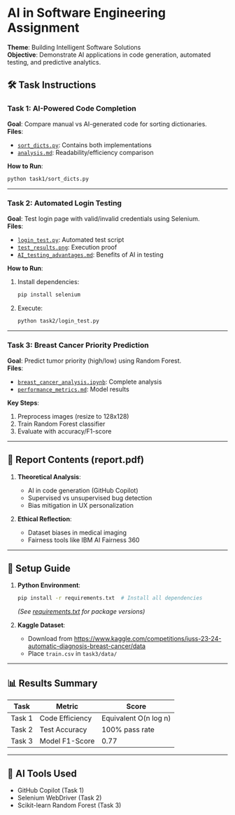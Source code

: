 
# AI in Software Engineering Assignment

**Theme**: Building Intelligent Software Solutions  
**Objective**: Demonstrate AI applications in code generation, automated testing, and predictive analytics.

## 🛠️ Task Instructions

### Task 1: AI-Powered Code Completion
**Goal**: Compare manual vs AI-generated code for sorting dictionaries.  
**Files**:  
- [`sort_dicts.py`](task1/sort_dicts.py): Contains both implementations  
- [`analysis.md`](task1/analysis.md): Readability/efficiency comparison  

**How to Run**:
```bash
python task1/sort_dicts.py
```

---

### Task 2: Automated Login Testing
**Goal**: Test login page with valid/invalid credentials using Selenium.  
**Files**:  
- [`login_test.py`](task2/login_test.py): Automated test script  
- [`test_results.png`](task2/test_results.png): Execution proof  
- [`AI_testing_advantages.md`](task2/AI_testing_advantages.md): Benefits of AI in testing  

**How to Run**:
1. Install dependencies:
   ```bash
   pip install selenium
   ```
2. Execute:
   ```bash
   python task2/login_test.py
   ```

---

### Task 3: Breast Cancer Priority Prediction
**Goal**: Predict tumor priority (high/low) using Random Forest.  
**Files**:  
- [`breast_cancer_analysis.ipynb`](task3/breast_cancer_analysis.ipynb): Complete analysis  
- [`performance_metrics.md`](task3/performance_metrics.md): Model results  

**Key Steps**:
1. Preprocess images (resize to 128x128)
2. Train Random Forest classifier
3. Evaluate with accuracy/F1-score

---

## 📝 Report Contents (report.pdf)
1. **Theoretical Analysis**:
   - AI in code generation (GitHub Copilot)
   - Supervised vs unsupervised bug detection
   - Bias mitigation in UX personalization

2. **Ethical Reflection**:
   - Dataset biases in medical imaging
   - Fairness tools like IBM AI Fairness 360

---

## 🔧 Setup Guide
1. **Python Environment**:
   ```bash
   pip install -r requirements.txt  # Install all dependencies
   ```
   *(See [requirements.txt](#) for package versions)*

2. **Kaggle Dataset**:
   - Download from https://www.kaggle.com/competitions/iuss-23-24-automatic-diagnosis-breast-cancer/data 
   - Place `train.csv` in `task3/data/`

---

## 📊 Results Summary
| Task | Metric | Score |
|------|--------|-------|
| Task 1 | Code Efficiency | Equivalent O(n log n) |
| Task 2 | Test Accuracy | 100% pass rate |
| Task 3 | Model F1-Score | 0.77 |

---

## 🤖 AI Tools Used
- GitHub Copilot (Task 1)
- Selenium WebDriver (Task 2)
- Scikit-learn Random Forest (Task 3)
